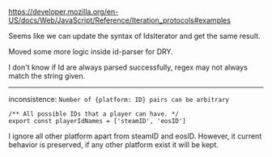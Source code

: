 https://developer.mozilla.org/en-US/docs/Web/JavaScript/Reference/Iteration_protocols#examples

Seems like we can update the syntax of IdsIterator and get the same result.

Moved some more logic inside id-parser for DRY.

I don't know if Id are always parsed successfully, regex may not always match the string given. 

---

inconsistence: `Number of {platform: ID} pairs can be arbitrary`

```
/** All possible IDs that a player can have. */
export const playerIdNames = ['steamID', 'eosID']
```

I ignore all other platform apart from steamID and eosID. However, it current behavior is preserved, if any other
platform exist it will be kept.
